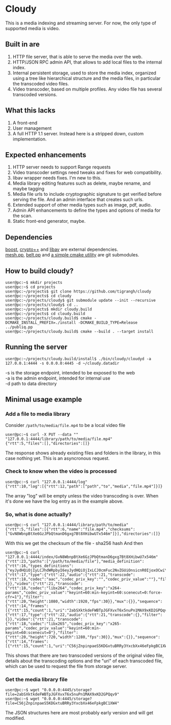 # Cloudy

This is a media indexing and streaming server.
For now, the only type of supported media is video.

## Built in are
1. HTTP file server, that is able to serve the media over the web.
1. HTTP/JSON RPC admin API, that allows to add local files to the internal index.
1. Internal persistent storage, used to store the media index, organized using a tree like hierarchical structure and the media files, in particular the transcoded video files.
1. Video transcoder, based on multiple profiles. Any video file has several transcoded versions.

## What this lacks
1. A front-end
1. User management
1. A full HTTP 1.1 server. Instead here is a stripped down, custom implementation.

## Expected enhancements
1. HTTP server needs to support Range requests
1. Video transcoder settings need tweaks and fixes for web compatibility.
1. libav wrapper needs fixes. I'm new to this.
1. Media library editing features such as delete, maybe rename, and maybe tagging
1. Media file urls to include cryptographic signature to get verified before serving the file. And an admin interface that creates such urls.
1. Extended support of other media types such as image, pdf, audio.
1. Admin API enhancements to define the types and options of media for the scan.
1. Static front-end generator, maybe.

## Dependencies
[boost](https://www.boost.org "boost"), [crypto++](https://www.cryptopp.com/ "crypto++") and [libav](https://www.libav.org/ "libav") are external dependencies.  
[mesh.pp](https://github.com/publiqnet/mesh.pp "mesh.pp"), [belt.pp](https://github.com/publiqnet/belt.pp "belt.pp") and [a simple cmake utility](https://github.com/publiqnet/cmake_utility "the simple title for the simple cmake utility") are git submodules.

## How to build cloudy?
```console
user@pc:~$ mkdir projects
user@pc:~$ cd projects
user@pc:~/projects$ git clone https://github.com/tigrangh/cloudy
user@pc:~/projects$ cd cloudy
user@pc:~/projects/cloudy$ git submodule update --init --recursive
user@pc:~/projects/cloudy$ cd ..
user@pc:~/projects$ mkdir cloudy.build
user@pc:~/projects$ cd cloudy.build
user@pc:~/projects/cloudy.build$ cmake -DCMAKE_INSTALL_PREFIX=./install -DCMAKE_BUILD_TYPE=Release ../publiq.pp
user@pc:~/projects/cloudy.build$ cmake --build . --target install
```

## Running the server
```console
user@pc:~/projects/cloudy.build/install$ ./bin/cloudy/cloudyd -a 127.0.0.1:4444 -s 0.0.0.0:4445 -d ~/cloudy.datadir
```
-s is the storage endpoint, intended to be exposed to the web  
-a is the admin endpoint, intended for internal use  
-d path to data directory  

## Minimal usage example

### Add a file to media library
Consider `/path/to/media/file.mp4` to be a local video file
```console
user@pc:~$ curl -X PUT --data "" "127.0.0.1:4444/library/path/to/media/file.mp4"
{"rtt":5,"files":[],"directories":[]}
```
The response shows already existing files and folders in the library, in this case nothing yet.
This is an asyncronous request.

### Check to know when the video is processed
```console
user@pc:~$ curl "127.0.0.1:4444/log"
{"rtt":10,"log":[{"rtt":12,"path":["path","to","media","file.mp4"]}]}
```
The array "log" will be empty unless the video transcoding is over. When it's done we have the log entry as in the example above.

### So, what is done actually?
```console
user@pc:~$ curl "127.0.0.1:4444/library/path/to/media"
{"rtt":5,"files":[{"rtt":6,"name":"file.mp4","checksums":["GvN8WbnpBtXe6GzJPbQtmanD6gxg7Bt8XHibwU7x546m"]}],"directories":[]}
```
With this we get the checksum of the file - sha256 hash
And then
```console
user@pc:~$ curl "127.0.0.1:4444/index/GvN8WbnpBtXe6GzJPbQtmanD6gxg7Bt8XHibwU7x546m"
{"rtt":23,"paths":["/path/to/media/file"],"media_definition":{"rtt":16,"types_definitions":{"eyJydHQiOjIyLCJhdWRpbyI6eyJydHQiOjIxLCJ0cmFuc2NvZGUiOnsicnR0IjoxOCwiY29kZWMiOiJhYWMiLCJjb2RlY19wcml2X2tleSI6IiIsImNvZGVjX3ByaXZfdmFsdWUiOiIifSwiZmlsdGVyIjp7fX0sInZpZGVvIjp7InJ0dCI6MjEsInRyYW5zY29kZSI6eyJydHQiOjE4LCJjb2RlYyI6ImxpYngyNjQiLCJjb2RlY19wcml2X2tleSI6IngyNjQtcGFyYW1zIiwiY29kZWNfcHJpdl92YWx1ZSI6ImtleWludD02MDptaW4ta2V5aW50PTYwOnNjZW5lY3V0PTA6Zm9yY2UtY2ZyPTEifSwiZmlsdGVyIjp7InJ0dCI6MjAsImhlaWdodCI6MTA4MCwid2lkdGgiOjE5MjAsImZwcyI6MzB9fSwibXV4Ijp7fX0=":{"rtt":17,"type":{"rtt":22,"audio":{"rtt":21,"transcode":{"rtt":18,"codec":"aac","codec_priv_key":"","codec_priv_value":""},"filter":{}},"video":{"rtt":21,"transcode":{"rtt":18,"codec":"libx264","codec_priv_key":"x264-params","codec_priv_value":"keyint=60:min-keyint=60:scenecut=0:force-cfr=1"},"filter":{"rtt":20,"height":1080,"width":1920,"fps":30}},"mux":{}},"sequence":{"rtt":14,"frames":[{"rtt":15,"count":1,"uri":"2abSXktkdeFWBTpJGFXvxT6x5nuPn1MAX9xKD2GPQqv9"}]}},"eyJydHQiOjIyLCJhdWRpbyI6eyJydHQiOjIxLCJ0cmFuc2NvZGUiOnt9LCJmaWx0ZXIiOnt9fSwidmlkZW8iOnsicnR0IjoyMSwidHJhbnNjb2RlIjp7InJ0dCI6MTgsImNvZGVjIjoibGlieDI2NSIsImNvZGVjX3ByaXZfa2V5IjoieDI2NS1wYXJhbXMiLCJjb2RlY19wcml2X3ZhbHVlIjoia2V5aW50PTYwOm1pbi1rZXlpbnQ9NjA6c2NlbmVjdXQ9MCJ9LCJmaWx0ZXIiOnsicnR0IjoyMCwiaGVpZ2h0Ijo3MjAsIndpZHRoIjoxMjgwLCJmcHMiOjMwfX0sIm11eCI6e319":{"rtt":17,"type":{"rtt":22,"audio":{"rtt":21,"transcode":{},"filter":{}},"video":{"rtt":21,"transcode":{"rtt":18,"codec":"libx265","codec_priv_key":"x265-params","codec_priv_value":"keyint=60:min-keyint=60:scenecut=0"},"filter":{"rtt":20,"height":720,"width":1280,"fps":30}},"mux":{}},"sequence":{"rtt":14,"frames":[{"rtt":15,"count":1,"uri":"C56jZnpinpaeS5KDGxtuBRRy3YxcbXx46eFpkgBC1XW4"}]}}}}}
```
This shows that there are two transcoded versions of the original video file, details about the transcoding options and the "uri" of each transcoded file, which can be used to request the file from storage server.

### Get the media library file
```console
user@pc:~$ wget "0.0.0.0:4445/storage?file=2abSXktkdeFWBTpJGFXvxT6x5nuPn1MAX9xKD2GPQqv9"
user@pc:~$ wget "0.0.0.0:4445/storage?file=C56jZnpinpaeS5KDGxtuBRRy3YxcbXx46eFpkgBC1XW4"
```

The JSON structures here are most probably early version and will get modified.

